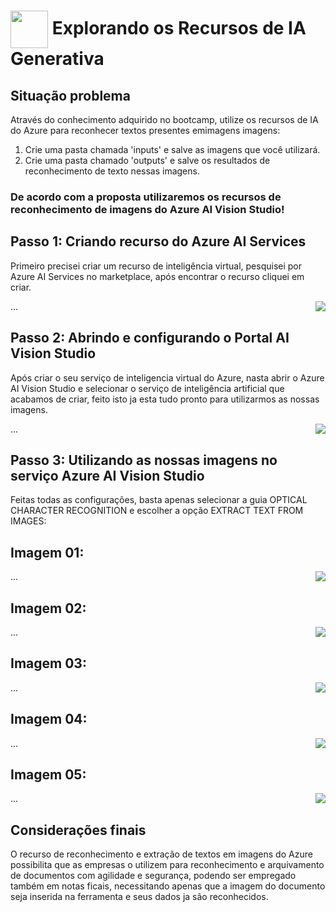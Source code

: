 <h1>
    <a href="https://www.dio.me/">
     <img align="center" width="60px" src="https://hermes.dio.me/lab_projects/badges/c1203540-e5d4-40d1-a1e8-a7e0387d8abe.png"></a>
    <span> 
Explorando os Recursos de IA Generativa
</span>
</h1>

## Situação problema


Através do conhecimento adquirido no bootcamp, utilize os recursos de IA do Azure para reconhecer textos presentes emimagens imagens:

1. Crie uma pasta chamada 'inputs' e salve as imagens que você utilizará.
2. Crie uma pasta chamado 'outputs' e salve os resultados de reconhecimento de texto nessas imagens.

### De acordo com a proposta utilizaremos os recursos de reconhecimento de imagens do Azure AI Vision Studio!

## Passo 1: Criando recurso do Azure AI Services

Primeiro precisei criar um recurso de inteligência virtual, pesquisei por Azure AI Services no marketplace, após encontrar o recurso cliquei em criar.

<img align="right" src="https://raw.githubusercontent.com/alexklenio/DIO-Microsoft-Azure-AI-Fundamentals/main/imagens/DP05/01.gif" width=""/> ... 

## Passo 2: Abrindo e configurando o Portal AI Vision Studio

Após criar o seu serviço de inteligencia virtual do Azure, nasta abrir o Azure AI Vision Studio e selecionar o serviço de inteligência artificial que acabamos de criar, feito isto ja esta tudo pronto para utilizarmos as nossas imagens.

<img align="right" src="https://raw.githubusercontent.com/alexklenio/DIO-Microsoft-Azure-AI-Fundamentals/main/imagens/DP05/02.gif" width=""/> ... 

## Passo 3: Utilizando as nossas imagens no serviço Azure AI Vision Studio

Feitas todas as configurações, basta apenas selecionar a guia OPTICAL CHARACTER RECOGNITION e escolher a opção EXTRACT TEXT FROM IMAGES:

## Imagem 01:
<img align="right" src="https://raw.githubusercontent.com/alexklenio/DIO-Microsoft-Azure-AI-Fundamentals/main/DP05%20-%20Explorando%20os%20Recursos%20de%20IA%20Generativa/outputs/03.gif" width=""/> ... 

## Imagem 02:
<img align="right" src="https://raw.githubusercontent.com/alexklenio/DIO-Microsoft-Azure-AI-Fundamentals/main/DP05%20-%20Explorando%20os%20Recursos%20de%20IA%20Generativa/outputs/04.gif" width=""/> ... 

## Imagem 03:
<img align="right" src="https://raw.githubusercontent.com/alexklenio/DIO-Microsoft-Azure-AI-Fundamentals/main/DP05%20-%20Explorando%20os%20Recursos%20de%20IA%20Generativa/outputs/05.gif" width=""/> ... 

## Imagem 04:
<img align="right" src="https://raw.githubusercontent.com/alexklenio/DIO-Microsoft-Azure-AI-Fundamentals/main/DP05%20-%20Explorando%20os%20Recursos%20de%20IA%20Generativa/outputs/06.gif" width=""/> ... 

## Imagem 05:
<img align="right" src="https://raw.githubusercontent.com/alexklenio/DIO-Microsoft-Azure-AI-Fundamentals/main/DP05%20-%20Explorando%20os%20Recursos%20de%20IA%20Generativa/outputs/07.gif" width=""/> ... 

## Considerações finais

O recurso de reconhecimento e extração de textos em imagens do Azure possibilita que as empresas o utilizem para reconhecimento e arquivamento de documentos com agilidade e segurança, podendo ser empregado também em notas ficais, necessitando apenas que a imagem do documento seja inserida na ferramenta e seus dados ja são reconhecidos.